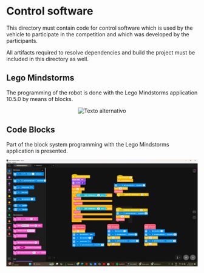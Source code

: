Control software
====

This directory must contain code for control software which is used by the vehicle to participate in the competition and which was developed by the participants.

All artifacts required to resolve dependencies and build the project must be included in this directory as well.

## Lego Mindstorms
The programming of the robot is done with the Lego Mindstorms application 10.5.0 by means of blocks.

<div style="text-align: center;">
  <img src="https://github.com/csvprobotica/RoboGenius/blob/main/src/MindStorms_Software.png" alt="Texto alternativo" width="700"/>
</div>

## Code Blocks
Part of the block system programming with the Lego Mindstorms application is presented.

<div style="text-align: center;">
  <img src="https://github.com/csvprobotica/RG2024/blob/main/src/WhatsApp%20Image%202025-07-03%20at%2003.11.21.jpeg" alt="Texto alternativo" width="700"/>
</div>
